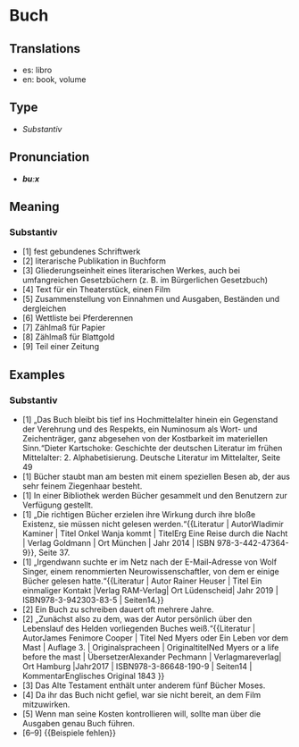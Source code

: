 # Buch
## Translations
- es: libro
- en: book, volume
## Type
- _Substantiv_
## Pronunciation
- **_buːx_**
## Meaning
### Substantiv
- [1] fest gebundenes Schriftwerk
- [2] literarische Publikation in Buchform
- [3] Gliederungseinheit eines literarischen Werkes, auch bei umfangreichen Gesetzbüchern (z.&nbsp;B. im Bürgerlichen Gesetzbuch)
- [4] Text für ein Theaterstück, einen Film
- [5] Zusammenstellung von Einnahmen und Ausgaben, Beständen und dergleichen
- [6] Wettliste bei Pferderennen
- [7] Zählmaß für Papier
- [8] Zählmaß für Blattgold
- [9] Teil einer Zeitung
## Examples
### Substantiv
- [1] „Das Buch bleibt bis tief ins Hochmittelalter hinein ein Gegenstand der Verehrung und des Respekts, ein Numinosum als Wort- und Zeichenträger, ganz abgesehen von der Kostbarkeit im materiellen Sinn.“<ref>Dieter Kartschoke: Geschichte der deutschen Literatur im frühen Mittelalter: 2. Alphabetisierung. Deutsche Literatur im Mittelalter, Seite 49 </ref>
- [1] Bücher staubt man am besten mit einem speziellen Besen ab, der aus sehr feinem Ziegenhaar besteht.
- [1] In einer Bibliothek werden Bücher gesammelt und den Benutzern zur Verfügung gestellt.
- [1] „Die richtigen Bücher erzielen ihre Wirkung durch ihre bloße Existenz, sie müssen nicht gelesen werden.“<ref>{{Literatur | AutorWladimir Kaminer | Titel Onkel Wanja kommt | TitelErg Eine Reise durch die Nacht | Verlag Goldmann | Ort München | Jahr 2014 | ISBN 978-3-442-47364-9}}, Seite 37.</ref>
- [1] „Irgendwann suchte er im Netz nach der E-Mail-Adresse von Wolf Singer, einem renommierten Neurowissenschaftler, von dem er einige Bücher gelesen hatte.“<ref>{{Literatur | Autor Rainer Heuser | Titel Ein einmaliger Kontakt |Verlag RAM-Verlag| Ort Lüdenscheid| Jahr 2019 | ISBN978-3-942303-83-5 | Seiten14.}}</ref>
- [2] Ein Buch zu schreiben dauert oft mehrere Jahre.
- [2] „Zunächst also zu dem, was der Autor persönlich über den Lebenslauf des Helden vorliegenden Buches weiß.“<ref>{{Literatur | AutorJames Fenimore Cooper | Titel Ned Myers oder Ein Leben vor dem Mast | Auflage 3. | Originalspracheen | OriginaltitelNed Myers or a life before the mast | ÜbersetzerAlexander Pechmann | Verlagmareverlag| Ort Hamburg |Jahr2017 | ISBN978-3-86648-190-9 | Seiten14 | KommentarEnglisches Original 1843 }}</ref>
- [3] Das Alte Testament enthält unter anderem fünf Bücher Moses.
- [4] Da ihr das Buch nicht gefiel, war sie nicht bereit, an dem Film mitzuwirken.
- [5] Wenn man seine Kosten kontrollieren will, sollte man über die Ausgaben genau Buch führen.
- [6–9] {{Beispiele fehlen}}
